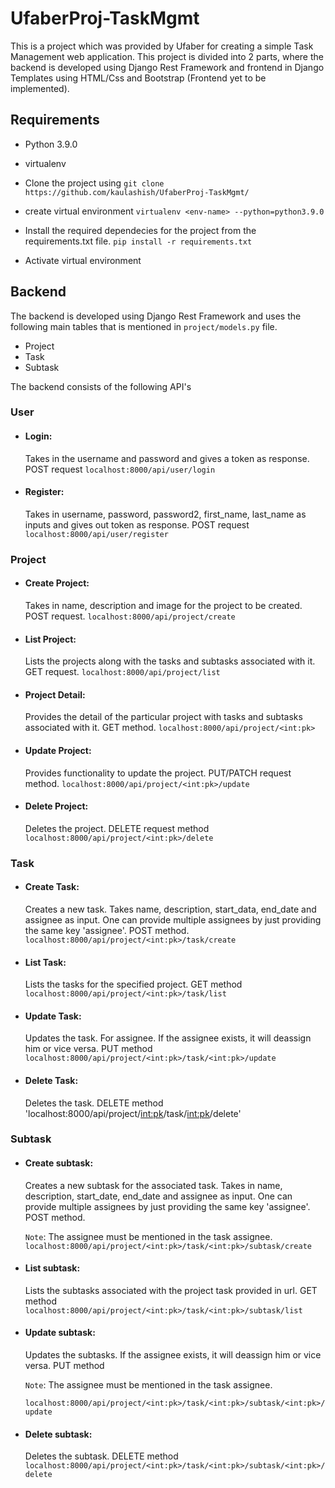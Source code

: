 # UfaberProj-TaskMgmt

This is a project which was provided by Ufaber for creating a simple Task Management web application.
This project is divided into 2 parts, where the backend is developed using Django Rest Framework and frontend in Django Templates using HTML/Css and Bootstrap (Frontend yet to be implemented).

## Requirements
- Python 3.9.0
- virtualenv

- Clone the project using `git clone https://github.com/kaulashish/UfaberProj-TaskMgmt/`
- create virtual environment `virtualenv <env-name> --python=python3.9.0`
- Install the required dependecies for the project from the requirements.txt file.
`pip install -r requirements.txt`
- Activate virtual environment

## Backend

The backend is developed using Django Rest Framework and uses the following main tables that is mentioned in `project/models.py` file.
- Project
- Task
- Subtask

The backend consists of the following API's

### User
- #### Login: 
  Takes in the username and password and gives a token as response. POST request
`localhost:8000/api/user/login`

- #### Register: 
  Takes in username, password, password2, first_name, last_name as inputs and gives out token as response. POST request
`localhost:8000/api/user/register`

### Project
- #### Create Project: 
  Takes in name, description and image for the project to be created. POST request.
`localhost:8000/api/project/create`

- #### List Project: 
  Lists the projects along with the tasks and subtasks associated with it. GET request.
`localhost:8000/api/project/list`

- #### Project Detail: 
  Provides the detail of the particular project with tasks and subtasks associated with it. GET method.
`localhost:8000/api/project/<int:pk>`

- #### Update Project: 
  Provides functionality to update the project. PUT/PATCH request method.
`localhost:8000/api/project/<int:pk>/update`

- #### Delete Project: 
  Deletes the project. DELETE request method
`localhost:8000/api/project/<int:pk>/delete`

### Task
- #### Create Task:
  Creates a new task. Takes name, description, start_data, end_date and assignee as input. One can provide multiple assignees by just providing the same key 'assignee'. POST method.
  `localhost:8000/api/project/<int:pk>/task/create`
  
- #### List Task:
  Lists the tasks for the specified project. GET method
  `localhost:8000/api/project/<int:pk>/task/list`
  
- #### Update Task:
  Updates the task. For assignee. If the assignee exists, it will deassign him or vice versa. PUT method
  `localhost:8000/api/project/<int:pk>/task/<int:pk>/update`
  
- #### Delete Task:
  Deletes the task. DELETE method
  'localhost:8000/api/project/<int:pk>/task/<int:pk>/delete'
  
### Subtask

- #### Create subtask:
  Creates a new subtask for the associated task. Takes in name, description, start_date, end_date and assignee as input. One can provide multiple assignees by just providing the same key 'assignee'. POST method.
  
  `Note`: The assignee must be mentioned in the task assignee. 
  `localhost:8000/api/project/<int:pk>/task/<int:pk>/subtask/create`
  
- #### List subtask:
  Lists the subtasks associated with the project task provided in url. GET method
  `localhost:8000/api/project/<int:pk>/task/<int:pk>/subtask/list`
  
- #### Update subtask:
  Updates the subtasks. If the assignee exists, it will deassign him or vice versa. PUT method
  
  `Note`: The assignee must be mentioned in the task assignee. 
  
  `localhost:8000/api/project/<int:pk>/task/<int:pk>/subtask/<int:pk>/update`
  
- #### Delete subtask:
  Deletes the subtask. DELETE method
  `localhost:8000/api/project/<int:pk>/task/<int:pk>/subtask/<int:pk>/delete`

